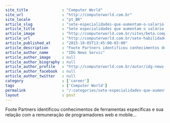 ```yaml
---
site_title               : "Computer World"
site_url                 : "http://computerworld.com.br"
site_locale              : "pt_BR"
article_slug             : "sete-especialidades-que-aumentam-o-salario-de-um-desenvolvedor-mobile"
article_title            : "Sete especialidades que aumentam o salário de um desenvolvedor mobile"
article_image            : "http://computerworld.com.br/sites/beta.computerworld.com.br/files/news_articles/plataforma_de_desenvolvimento.jpg"
article_url              : "http://computerworld.com.br/sete-habilidades-tecnicas-que-aumentam-o-salario-de-um-desenvolvedor-mobile"
article_published_at     : "2015-10-05T13:45:00-03:00"
article_description      : "Foote Partners identificou conhecimentos de ferramentas específicas e sua relação com a remuneração de programadores web e mobile..."
article_author_name      : "IDG News Servic"
article_author_image     : null
article_author_biography : null
article_author_profile   : "http://computerworld.com.br/autor/idg-news-service"
article_author_facebook  : null
article_author_twitter   : null
category                 : ['career']
tags                     : ['Computer World']
permalink                : "/:categories/sete-especialidades-que-aumentam-o-salario-de-um-desenvolvedor-mobile/"
layout                   : post
---
```


Foote Partners identificou conhecimentos de ferramentas específicas e sua relação com a remuneração de programadores web e mobile...
